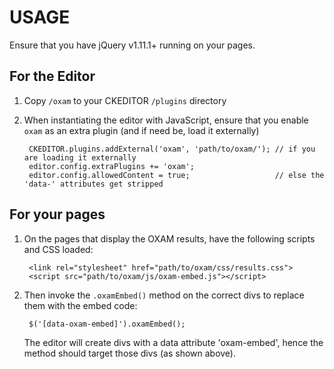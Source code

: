 # USAGE

Ensure that you have jQuery v1.11.1+ running on your pages.

## For the Editor
1. Copy `/oxam` to your CKEDITOR `/plugins` directory

2. When instantiating the editor with JavaScript, ensure that you enable
   `oxam` as an extra plugin (and if need be, load it externally)

        CKEDITOR.plugins.addExternal('oxam', 'path/to/oxam/'); // if you are loading it externally
        editor.config.extraPlugins += 'oxam';
        editor.config.allowedContent = true;                   // else the 'data-' attributes get stripped

## For your pages
1. On the pages that display the OXAM results, have the following scripts and CSS loaded:

        <link rel="stylesheet" href="path/to/oxam/css/results.css">
        <script src="path/to/oxam/js/oxam-embed.js"></script>

2. Then invoke the `.oxamEmbed()` method on the correct divs to replace them with the embed code:

        $('[data-oxam-embed]').oxamEmbed();

   The editor will create divs with a data attribute 'oxam-embed', hence the method should target
   those divs (as shown above).
